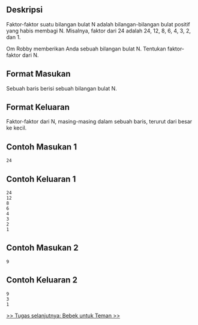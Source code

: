 ## Deskripsi

Faktor-faktor suatu bilangan bulat N adalah bilangan-bilangan bulat positif yang habis membagi N. Misalnya, faktor dari 24 adalah 24, 12, 8, 6, 4, 3, 2, dan 1.

Om Robby memberikan Anda sebuah bilangan bulat N. Tentukan faktor-faktor dari N.

## Format Masukan

Sebuah baris berisi sebuah bilangan bulat N.

## Format Keluaran

Faktor-faktor dari N, masing-masing dalam sebuah baris, terurut dari besar ke kecil.

## Contoh Masukan 1

```
24
```

## Contoh Keluaran 1

```
24
12
8
6
4
3
2
1
```

## Contoh Masukan 2

```
9
```

## Contoh Keluaran 2

```
9
3
1
```

[&gt;&gt; Tugas selanjutnya: Bebek untuk Teman &gt;&gt;](2.4-BebekUntukTeman.md)
